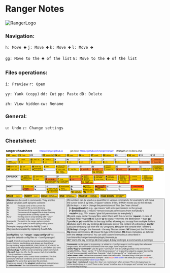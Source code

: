 # Ranger Notes

<img src="https://ranger.github.io/ranger_logo.png" alt="RangerLogo" height="128">

### Navigation:
`h: Move 🢀`
`j: Move 🢃`
`k: Move 🢁`
`l: Move 🡺`

`gg: Move to the 🢁 of the list`
`G: Move to the 🢃 of the list`

### Files operations:
`i: Preview`
`r: Open`

`yy: Yank (copy)`
`dd: Cut`
`pp: Paste`
`dD: Delete`

`zh: View hidden`
`cw: Rename`

### General:
`u: Undo`
`z: Change settings`

### Cheatsheet:
<img src="https://raw.githubusercontent.com/ranger/ranger/89d3683e42f9d220e7e888edc5d82bdb29f423c3/doc/cheatsheet.svg" alt="RangerCheatsheet">

